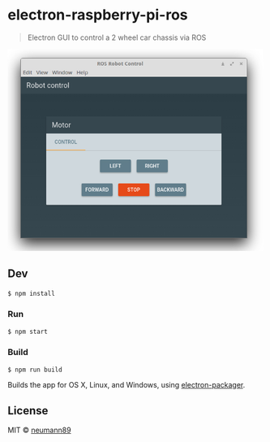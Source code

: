 # electron-raspberry-pi-ros

> Electron GUI to control a 2 wheel car chassis via ROS

![Screenshot](images/screenshot.jpg)

## Dev

```
$ npm install
```

### Run

```
$ npm start
```

### Build

```
$ npm run build
```

Builds the app for OS X, Linux, and Windows, using [electron-packager](https://github.com/electron-userland/electron-packager).


## License

MIT © [neumann89](https://github.com/neumann89/)

